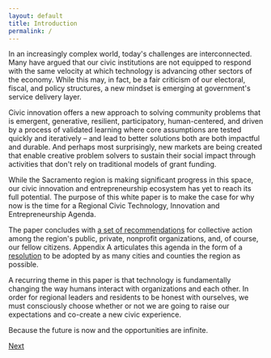 ```yaml
---
layout: default
title: Introduction
permalink: /
---
```


In an increasingly complex world, today's challenges are interconnected. Many have argued that our civic institutions are not equipped to respond with the same velocity at which technology is advancing other sectors of the economy. While this may, in fact, be a fair criticism of our electoral, fiscal, and policy structures, a new mindset is emerging at government's service delivery layer.

Civic innovation offers a new approach to solving community problems that is emergent, generative, resilient, participatory, human-centered, and driven by a process of validated learning where core assumptions are tested quickly and iteratively – and lead to better solutions both are both impactful and durable. And perhaps most surprisingly, new markets are being created that enable creative problem solvers to sustain their social impact through activities that don't rely on traditional models of grant funding.

While the Sacramento region is making significant progress in this space, our civic innovation and entrepreneurship ecosystem has yet to reach its full potential. The purpose of this white paper is to make the case for why now is the time for a Regional Civic Technology, Innovation and Entrepreneurship Agenda.

The paper concludes with [a set of recommendations](/recommendations) for collective action among the region's public, private, nonprofit organizations, and, of course, our fellow citizens. Appendix A articulates this agenda in the form of a [resolution](/agenda-resolution) to be adopted by as many cities and counties the region as possible.

A recurring theme in this paper is that technology is fundamentally changing the way humans interact with organizations and each other. In order for regional leaders and residents to be honest with ourselves, we must consciously choose whether or not we are going to raise our expectations and co-create a new civic experience.

Because the future is now and the opportunities are infinite.

<a href="/defining-innovation" class="btn btn-default btn-lg pull-right">Next</a>
